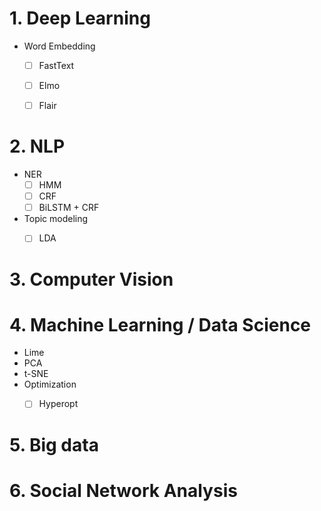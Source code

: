 # 1. Deep Learning
* Word Embedding
	* [ ] FastText
	* [ ] Elmo
	* [ ] Flair


# 2. NLP
* NER
	* [ ] HMM
	* [ ] CRF
	* [ ] BiLSTM + CRF
* Topic modeling
	* [ ] LDA


# 3. Computer Vision


# 4. Machine Learning / Data Science
* Lime
* PCA
* t-SNE
* Optimization
	* [ ] Hyperopt


# 5. Big data


# 6. Social Network Analysis

